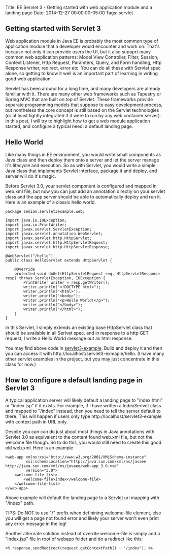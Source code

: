 Title: EE Servlet 3 - Getting started with web application module and a landing page
Date: 2014-12-27 00:00:00-05:00
Tags: servlet



## Getting started with Servlet 3

Web application module in Java EE is probably the most common type of application module that a developer would encounter and work on. That's because not only it can provide users the UI, but it also supoprt many common web application patterns: Model View Controller, Filter, Session, Context Listener, Http Request, Paramters, Query, and Form handling, Http Response writer, redirect, error etc. You can do all these with Servlet spec alone, so getting to know it well is an important part of learning in writing good web application.

Servlet has been around for a long time, and many developers are already familiar with it. There are many other web frameworks such as Tapestry or Spring MVC that are built on top of Servlet. These frameworks provide separate programming models that suppose to easy development process, but nontheless the core concept is still based on the Servlet technologies (or at least tightly integrated if it were to run by any web container server). In this post, I will try to highlight how to get a web module application started, and configure a typical need: a default landing page.

## Hello World

Like many things in EE environment, you would write small components as Java class and then deploy them onto a server and let the server manage it's lifecycle and execution. So as with Servlet, you would write a simple Java class that implements Servlet interface, package it and deploy, and server will do it's magic.

Before Servlet 3.0, your servlet component is configured and mapped in web.xml file, but now you can just add an annotation directly on your servlet class and the app server should be able to automatically deploy and run it. Here is an example of a classic hello world.
```
package zemian.servlet3example.web;

import java.io.IOException;
import java.io.PrintWriter;
import javax.servlet.ServletException;
import javax.servlet.annotation.WebServlet;
import javax.servlet.http.HttpServlet;
import javax.servlet.http.HttpServletRequest;
import javax.servlet.http.HttpServletResponse;

@WebServlet("/hello")
public class HelloServlet extends HttpServlet {

    @Override
    protected void doGet(HttpServletRequest req, HttpServletResponse resp) throws ServletException, IOException {
        PrintWriter writer = resp.getWriter();
        writer.println("<!DOCTYPE html>");
        writer.println("<html>");
        writer.println("<body>");
        writer.println("<p>Hello World!</p>");
        writer.println("</body>");
        writer.println("</html>");
    }
}
```
In this Servlet, I simply extends an existing base 
HttpServlet class that should be available in all Serlvet spec. and in 
response to a http GET request, I write a Hello World message out 
as html response.

You may find above code in  [servlet3-example](https://github.com/saltnlight5/java-ee6-examples/tree/master/servlet3-example). Build and deploy it and then you can access it with http://localhost/servlet3-exmaple/hello. (I have many other servlet examples in the project, but you may just concentrate in this class for now.)

## How to configure a default landing page in Servlet 3 

A typical application server will likely default a landing page to "index.html" or "index.jsp" if it exists. For example, if I have written a IndexSerlvet class and mapped to "/index" instead, then you need to tell the server default to there. This will happen if users only type http://localhost/servlet3-example with context path in URL only.

Despite you can can do just about most things in Java annotations with Servlet 3.0 as equivalent to the content found web.xml file, but not the welcome file though. So to do this, you would still need to create this good old web.xml. Here is an example
```
<web-app xmlns:xsi="http://www.w3.org/2001/XMLSchema-instance"
         xsi:schemaLocation="http://java.sun.com/xml/ns/javaee http://java.sun.com/xml/ns/javaee/web-app_3_0.xsd" 
         version="3.0">
    <welcome-file-list>
        <welcome-file>index</welcome-file>
    </welcome-file-list>
</web-app>
```
Above example will default the landing page to a Servlet url mapping with "/index" path.

TIPS: Do NOT to use "/" prefix when definining welcome-file element, else you will get a page not found error and likely your server won't even print any error message in the log! 

Another alternate solution instead of overrite welcome-file is simply add a "index.jsp" file in root of webapp folder and do a redirect like this:
```
<% response.sendRedirect(request.getContextPath() + "/index"); %>
```

